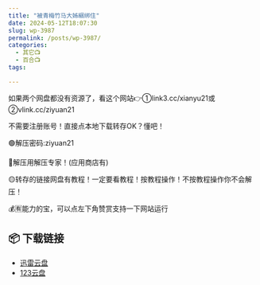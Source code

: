 ```yaml
---
title: "被青梅竹马大姊綑绑住"
date: 2024-05-12T18:07:30
slug: wp-3987
permalink: /posts/wp-3987/
categories:
  - 其它📺
  - 百合📺
tags:

---
```


如果两个网盘都没有资源了，看这个网站👉①link3.cc/xianyu21或②vlink.cc/ziyuan21

不需要注册账号！直接点本地下载转存OK？懂吧！

🟢解压密码:ziyuan21

🔵解压用解压专家！(应用商店有)

🟡转存的链接网盘有教程！一定要看教程！按教程操作！不按教程操作你不会解压！

💰🈶能力的宝，可以点左下角赞赏支持一下网站运行

## 📦 下载链接
- [迅雷云盘](https://blziyuan21.com/pay-download/3987?key=39875d1a2a&down_id=0)
- [123云盘](https://blziyuan21.com/pay-download/3987?key=39875d1a2a&down_id=1)

